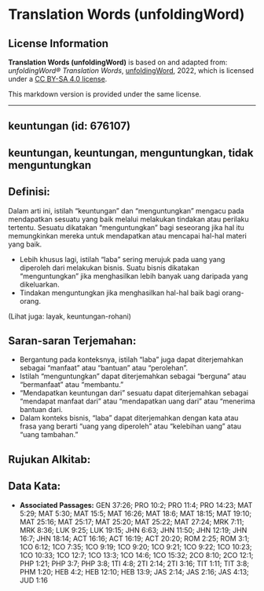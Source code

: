 # Translation Words (unfoldingWord)

## License Information

**Translation Words (unfoldingWord)** is based on and adapted from: _unfoldingWord® Translation Words_, [unfoldingWord](https://unfoldingword.org/utw), 2022, which is licensed under a [CC BY-SA 4.0 license](https://creativecommons.org/licenses/by-sa/4.0/legalcode.en).

This markdown version is provided under the same license.



--------------------------------

## <h2>keuntungan (id: 676107)

keuntungan, keuntungan, menguntungkan, tidak menguntungkan
----------------------------------------------------------

Definisi:
---------

Dalam arti ini, istilah “keuntungan” dan “menguntungkan” mengacu pada mendapatkan sesuatu yang baik melalui melakukan tindakan atau perilaku tertentu. Sesuatu dikatakan “menguntungkan” bagi seseorang jika hal itu memungkinkan mereka untuk mendapatkan atau mencapai hal\-hal materi yang baik.

* Lebih khusus lagi, istilah “laba” sering merujuk pada uang yang diperoleh dari melakukan bisnis. Suatu bisnis dikatakan “menguntungkan” jika menghasilkan lebih banyak uang daripada yang dikeluarkan.
* Tindakan menguntungkan jika menghasilkan hal\-hal baik bagi orang\-orang.

(Lihat juga: layak, keuntungan\-rohani)

Saran\-saran Terjemahan:
------------------------

* Bergantung pada konteksnya, istilah “laba” juga dapat diterjemahkan sebagai “manfaat” atau “bantuan” atau “perolehan”.
* Istilah “menguntungkan” dapat diterjemahkan sebagai “berguna” atau “bermanfaat” atau “membantu.”
* “Mendapatkan keuntungan dari” sesuatu dapat diterjemahkan sebagai “mendapat manfaat dari” atau “mendapatkan uang dari” atau “menerima bantuan dari.
* Dalam konteks bisnis, “laba” dapat diterjemahkan dengan kata atau frasa yang berarti “uang yang diperoleh” atau “kelebihan uang” atau “uang tambahan.”

Rujukan Alkitab:
----------------

Data Kata:
----------

* **Associated Passages:** GEN 37:26; PRO 10:2; PRO 11:4; PRO 14:23; MAT 5:29; MAT 5:30; MAT 15:5; MAT 16:26; MAT 18:6; MAT 18:15; MAT 19:10; MAT 25:16; MAT 25:17; MAT 25:20; MAT 25:22; MAT 27:24; MRK 7:11; MRK 8:36; LUK 9:25; LUK 19:15; JHN 6:63; JHN 11:50; JHN 12:19; JHN 16:7; JHN 18:14; ACT 16:16; ACT 16:19; ACT 20:20; ROM 2:25; ROM 3:1; 1CO 6:12; 1CO 7:35; 1CO 9:19; 1CO 9:20; 1CO 9:21; 1CO 9:22; 1CO 10:23; 1CO 10:33; 1CO 12:7; 1CO 13:3; 1CO 14:6; 1CO 15:32; 2CO 8:10; 2CO 12:1; PHP 1:21; PHP 3:7; PHP 3:8; 1TI 4:8; 2TI 2:14; 2TI 3:16; TIT 1:11; TIT 3:8; PHM 1:20; HEB 4:2; HEB 12:10; HEB 13:9; JAS 2:14; JAS 2:16; JAS 4:13; JUD 1:16

